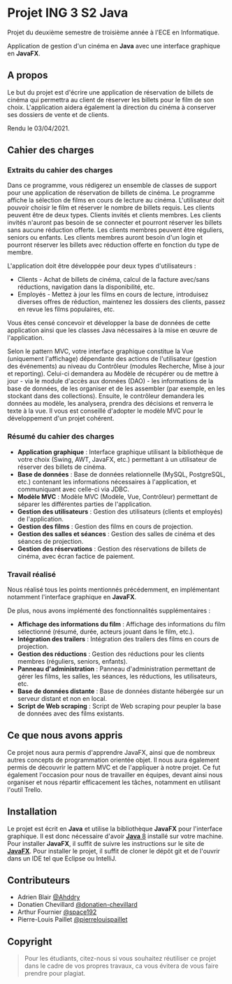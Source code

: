 # Projet ING 3 S2 Java

Projet du deuxième semestre de troisième année à l'ECE en Informatique.

Application de gestion d'un cinéma en **Java** avec une interface graphique en **JavaFX**.

## A propos

Le but du projet est d'écrire une application de réservation de billets de cinéma qui permettra au client de réserver les billets pour le film de son choix. L'application aidera également la direction du cinéma à conserver ses dossiers de vente et de clients.

Rendu le 03/04/2021.

## Cahier des charges

### Extraits du cahier des charges

Dans ce programme, vous rédigerez un ensemble de classes de support pour une application de réservation de billets de cinéma. Le programme affiche la sélection de films en cours de lecture au cinéma. L'utilisateur doit pouvoir choisir le film et réserver le nombre de billets requis. Les clients peuvent être de deux types. Clients invités et clients membres. Les clients invités n'auront pas besoin de se connecter et pourront réserver les billets sans aucune réduction offerte. Les clients membres peuvent être réguliers, seniors ou enfants. Les clients membres auront besoin d'un login et pourront réserver les billets avec réduction offerte en fonction du type de membre.

L'application doit être développée pour deux types d'utilisateurs :

- Clients - Achat de billets de cinéma, calcul de la facture avec/sans réductions, navigation dans la disponibilité, etc.
- Employés - Mettez à jour les films en cours de lecture, introduisez diverses offres de réduction, maintenez les dossiers des clients, passez en revue les films populaires, etc.

Vous êtes censé concevoir et développer la base de données de cette application ainsi que les classes Java nécessaires à la mise en œuvre de l'application.

Selon le pattern MVC, votre interface graphique constitue la Vue (uniquement l'affichage) dépendante des actions de l'utilisateur (gestion des événements) au niveau du Contrôleur (modules Recherche, Mise à jour et reporting). Celui-ci demandera au Modèle de récupérer ou de mettre à jour - via le module d'accès aux données (DAO) - les informations de la base de données, de les organiser et de les assembler (par exemple, en les stockant dans des collections). Ensuite, le contrôleur demandera les données au modèle, les analysera, prendra des décisions et renverra le texte à la vue. Il vous est conseillé d'adopter le modèle MVC pour le développement d'un projet cohérent.

### Résumé du cahier des charges

- **Application graphique** : Interface graphique utilisant la bibliothèque de votre choix (Swing, AWT, JavaFX, etc.) permettant à un utilisateur de réserver des billets de cinéma.
- **Base de données** : Base de données relationnelle (MySQL, PostgreSQL, etc.) contenant les informations nécessaires à l'application, et communiquant avec celle-ci via JDBC.
- **Modèle MVC** : Modèle MVC (Modèle, Vue, Contrôleur) permettant de séparer les différentes parties de l'application.
- **Gestion des utilisateurs** : Gestion des utilisateurs (clients et employés) de l'application.
- **Gestion des films** : Gestion des films en cours de projection.
- **Gestion des salles et séances** : Gestion des salles de cinéma et des séances de projection.
- **Gestion des réservations** : Gestion des réservations de billets de cinéma, avec écran factice de paiement.

### Travail réalisé

Nous réalisé tous les points mentionnés précédemment, en implémentant notamment l'interface graphique en **JavaFX**.

De plus, nous avons implémenté des fonctionnalités supplémentaires :

- **Affichage des informations du film** : Affichage des informations du film sélectionné (résumé, durée, acteurs jouant dans le film, etc.).
- **Intégration des trailers** : Intégration des trailers des films en cours de projection.
- **Gestion des réductions** : Gestion des réductions pour les clients membres (réguliers, seniors, enfants).
- **Panneau d'administration** : Panneau d'administration permettant de gérer les films, les salles, les séances, les réductions, les utilisateurs, etc.
- **Base de données distante** : Base de données distante hébergée sur un serveur distant et non en local.
- **Script de Web scraping** : Script de Web scraping pour peupler la base de données avec des films existants.

## Ce que nous avons appris

Ce projet nous aura permis d'apprendre JavaFX, ainsi que de nombreux autres concepts de programmation orientée objet. Il nous aura également permis de découvrir le pattern MVC et de l'appliquer à notre projet. Ce fut également l'occasion pour nous de travailler en équipes, devant ainsi nous organiser et nous répartir efficacement les tâches, notamment en utilisant l'outil Trello.

## Installation

Le projet est écrit en **Java** et utilise la bibliothèque **JavaFX** pour l'interface graphique. Il est donc nécessaire d'avoir [**Java** 8](https://www.java.com/fr/download/) installé sur votre machine. Pour installer **JavaFX**, il suffit de suivre les instructions sur le site de [**JavaFX**](https://openjfx.io/). Pour installer le projet, il suffit de cloner le dépôt git et de l'ouvrir dans un IDE tel que Eclipse ou IntelliJ.

## Contributeurs

- Adrien Blair [@Ahddry](https://github.com/Ahddry)
- Donatien Chevillard [@donatien-chevillard](https://github.com/donatien-chevillard)
- Arthur Fournier [@space192](https://github.com/space192)
- Pierre-Louis Paillet [@pierrelouispaillet](https://github.com/pierrelouispaillet)

## Copyright

> Pour les étudiants, citez-nous si vous souhaitez réutiliser ce projet dans le cadre de vos propres travaux, ca vous évitera de vous faire prendre pour plagiat.
